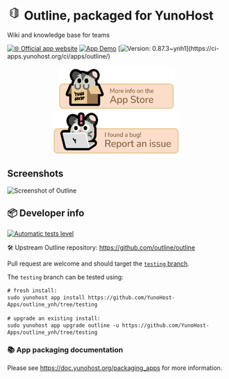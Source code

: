 <!--
N.B.: This README was automatically generated by <https://github.com/YunoHost/apps_tools/blob/main/readme_generator>
It shall NOT be edited by hand.
-->

<h1>
  <img src="https://raw.githubusercontent.com/YunoHost/apps/main/logos/outline.png" width="32px" alt="Logo of Outline">
  Outline, packaged for YunoHost
</h1>

Wiki and knowledge base for teams

[![🌐 Official app website](https://img.shields.io/badge/Official_app_website-darkgreen?style=for-the-badge)](https://www.getoutline.com)
[![App Demo](https://img.shields.io/badge/App_Demo-blue?style=for-the-badge)](https://app.getoutline.com/create)
[![Version: 0.87.3~ynh1](https://img.shields.io/badge/Version-0.87.3~ynh1-rgb(18,138,11)?style=for-the-badge)](https://ci-apps.yunohost.org/ci/apps/outline/)

<div align="center">
<a href="https://apps.yunohost.org/app/outline"><img height="100px" src="https://github.com/YunoHost/yunohost-artwork/raw/refs/heads/main/badges/neopossum-badges/badge_more_info_on_the_appstore.svg"/></a>
<a href="https://github.com/YunoHost-Apps/outline_ynh/issues"><img height="100px" src="https://github.com/YunoHost/yunohost-artwork/raw/refs/heads/main/badges/neopossum-badges/badge_report_an_issue.svg"/></a>
</div>


## Screenshots
![Screenshot of Outline](./doc/screenshots/screenshot.png)

## 📦 Developer info

[![Automatic tests level](https://apps.yunohost.org/badge/cilevel/outline)](https://ci-apps.yunohost.org/ci/apps/outline/)

🛠️ Upstream Outline repository: <https://github.com/outline/outline>

Pull request are welcome and should target the [`testing` branch](https://github.com/YunoHost-Apps/outline_ynh/tree/testing).

The `testing` branch can be tested using:
```
# fresh install:
sudo yunohost app install https://github.com/YunoHost-Apps/outline_ynh/tree/testing

# upgrade an existing install:
sudo yunohost app upgrade outline -u https://github.com/YunoHost-Apps/outline_ynh/tree/testing
```

### 📚 App packaging documentation

Please see <https://doc.yunohost.org/packaging_apps> for more information.